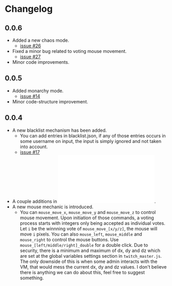 # Changelog

## 0.0.6
* Added a new chaos mode.
  * [issue #26](https://github.com/twitchintheshell/twitch-master/issues/26)
* Fixed a minor bug related to voting mouse movement.
  * [issue #27](https://github.com/twitchintheshell/twitch-master/issues/27)
* Minor code improvements.


## 0.0.5
* Added monarchy mode.
  * [issue #14](https://github.com/twitchintheshell/twitch-master/issues/14)
* Minor code-structure improvement.


## 0.0.4
* A new blacklist mechanism has been added.
  * You can add entries in blacklist.json, if any of those entries occurs in some username on input, the input is simply ignored and not taken into account.
  * [issue #17](https://github.com/twitchintheshell/twitch-master/issues/17)
* A couple additions in ![map.json](map.json).
* A new mouse mechanic is introduced.
  * You can `mouse_move_x`, `mouse_move_y` and `mouse_move_z` to control mouse movement. Upon initiation of those commands, a voting process starts with integers only being accepted as individual votes. Let `i` be the winnning vote of `mouse_move_[x/y/z]`, the mouse will move `i` pixels. You can also `mouse_left`, `mouse_middle` and `mouse_right` to control the mouse buttons. Use `mouse_[left/middle/right]_double` for a double click. Due to security, there is a minimum and maximum of dx, dy and dz which are set at the global variables settings section in `twitch_master.js`. The only downside of this is when some admin interacts with the VM, that would mess the current dx, dy and dz values. I don't believe there is anything we can do about this, feel free to suggest something.